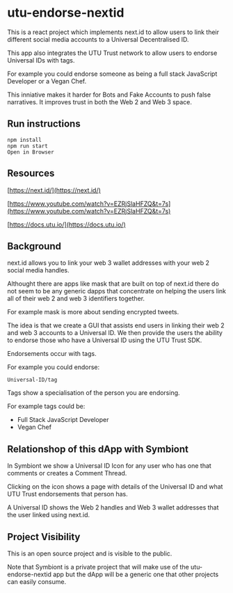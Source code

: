 # utu-endorse-nextid

This is a react project which implements next.id to allow users to link their different social 
media accounts to a Universal Decentralised ID.

This app also integrates the UTU Trust network to allow users to endorse Universal IDs with tags.

For example you could endorse someone as being a full stack JavaScript Developer or a Vegan Chef.

This inniative makes it harder for Bots and Fake Accounts to push false narratives.  It improves 
trust in both the Web 2 and Web 3 space.


 ## Run instructions

    npm install
    npm run start
    Open in Browser

 ## Resources

  [https://next.id/](https://next.id/)

  [https://www.youtube.com/watch?v=EZRjSlaHFZQ&t=7s](https://www.youtube.com/watch?v=EZRjSlaHFZQ&t=7s)

  [https://docs.utu.io/](https://docs.utu.io/)


## Background

next.id allows you to link your web 3 wallet addresses with your web 2 social media handles.

Althought there are apps like mask that are built on top of next.id there do not seem to be any
generic dapps that concentrate on helping the users link all of their web 2 and web 3 identifiers
together.

For example mask is more about sending encrypted tweets.

The idea is that we create a GUI that assists end users in linking their web 2 and web 3 accounts 
to a Universal ID.  We then provide the users the ability to endorse those who have a Universal 
ID using the UTU Trust SDK.

Endorsements occur with tags.

For example you could endorse:

    Universal-ID/tag

Tags show a specialisation of the person you are endorsing.

For example tags could be:

* Full Stack JavaScript Developer
* Vegan Chef


## Relationshop of this dApp with Symbiont

In Symbiont we show a Universal ID Icon for any user who has one that comments or creates a 
Comment Thread.

Clicking on the icon shows a page with details of the Universal ID and what UTU Trust endorsements 
that person has.

A Universal ID shows the Web 2 handles and Web 3 wallet addresses that the user linked using 
next.id.


## Project Visibility

This is an open source project and is visible to the public.  

Note that Symbiont is a private project that will make use of the utu-endorse-nextid app but the 
dApp will be a generic one that other projects can easily consume.